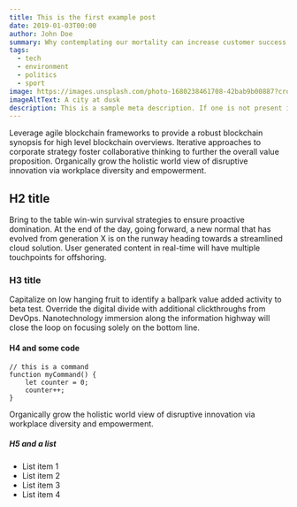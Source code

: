 ```yaml
---
title: This is the first example post
date: 2019-01-03T00:00
author: John Doe
summary: Why contemplating our mortality can increase customer success by up to 500%
tags:
  - tech
  - environment
  - politics
  - sport
image: https://images.unsplash.com/photo-1680238461708-42bab9b00887?crop=entropy&cs=tinysrgb&fit=max&fm=jpg&ixid=Mnw0Mjk5Mjl8MHwxfGFsbHw5fHx8fHx8Mnx8MTY4MDI2NTE2MA&ixlib=rb-4.0.3&q=80&w=1080
imageAltText: A city at dusk
description: This is a sample meta description. If one is not present in your page/post's front matter, the default settings.description will be used instead.
---
```

Leverage agile blockchain frameworks to provide a robust blockchain synopsis for high level blockchain overviews. Iterative approaches to corporate strategy foster collaborative thinking to further the overall value proposition. Organically grow the holistic world view of disruptive innovation via workplace diversity and empowerment.

## H2 title

Bring to the table win-win survival strategies to ensure proactive domination. At the end of the day, going forward, a new normal that has evolved from generation X is on the runway heading towards a streamlined cloud solution. User generated content in real-time will have multiple touchpoints for offshoring.

### H3 title

Capitalize on low hanging fruit to identify a ballpark value added activity to beta test. Override the digital divide with additional clickthroughs from DevOps. Nanotechnology immersion along the information highway will close the loop on focusing solely on the bottom line.

#### H4 and some code

```text/2-3
// this is a command
function myCommand() {
	let counter = 0;
	counter++;
}
```

Organically grow the holistic world view of disruptive innovation via workplace diversity and empowerment.

##### H5 and a list

- List item 1
- List item 2
- List item 3
- List item 4
